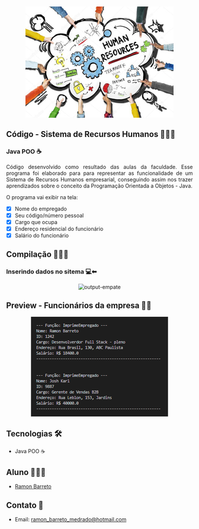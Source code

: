 <p align="center">
  <img alt="cursoemvideo" src=".github/human_resources.jpg" />
</p>

## Código - Sistema de Recursos Humanos 👨🏽‍💼

### Java POO ☕

<p align="justify">Código desenvolvido como resultado das aulas da faculdade. Esse programa foi elaborado para para representar as funcionalidade de um Sistema de Recursos Humanos empresarial, conseguindo assim nos trazer aprendizados sobre o conceito da Programação Orientada a Objetos - Java.
</p>

O programa vai exibir na tela:

- [x] Nome do empregado
- [x] Seu código/número pessoal
- [x] Cargo que ocupa
- [x] Endereço residencial do funcionário
- [x] Salário do funcionário
  
## Compilação 👨🏽‍💻

### Inserindo dados no sitema 💻⬅
<p align="center">
  <img alt="output-empate" src=".github/especial_metods.PNG">
</p>

## Preview - Funcionários da empresa 🤝🏽
<p align="center">
  <img alt="output-v01" src=".github/compilacao.PNG">
</p>

## Tecnologias 🛠

- Java POO ☕

## Aluno 👨🏽‍🎓

- <a target="_blank" href="https://www.linkedin.com/in/ramon-barreto-076191180/">Ramon Barreto</a>

## Contato 📲

- Email: ramon_barreto_medrado@hotmail.com







